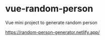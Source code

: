 # vue-random-person
Vue mini project to generate random person

https://random-person-generator.netlify.app/
